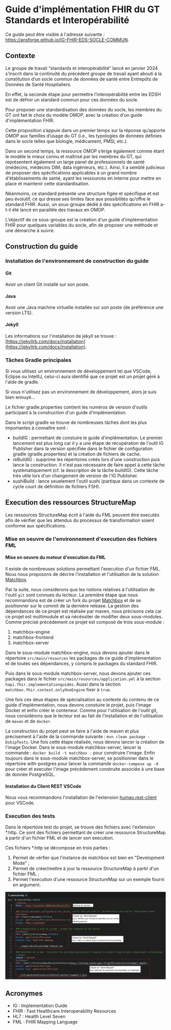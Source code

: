 # Guide d'implémentation FHIR du GT Standards et Interopérabilité

Ce guide peut être visible à l'adresse suivante : https://ansforge.github.io/IG-FHIR-EDS-SOCLE-COMMUN.

## Contexte

Le groupe de travail “standards et interopérabilité” lancé en janvier 2024 s’inscrit dans la continuité du précédent groupe de travail ayant abouti à la constitution d’un socle commun de données de santé entre Entrepôts de Données de Santé Hospitaliers.

En effet, la seconde étape pour permettre l’interopérabilité entre les EDSH est de définir un standard commun pour ces données du socle.

Pour proposer une standardisation des données du socle, les membres du GT ont fait le choix du modèle OMOP, avec la création d'un guide d'implémentation FHIR.

Cette proposition s’appuie dans un premier temps sur la réponse qu’apporte OMOP aux familles d’usage du GT (i.e., les typologies de données définies dans le socle telles que biologie, médicament, PMSI, etc.).

Dans un second temps, la ressource OMOP s’érige également comme étant le modèle le mieux connu et maîtrisé par les membres du GT, qui représentent également un large panel de professionnels de santé (médecins, médecins DIM, data ingénieurs, etc.). Ainsi, il a semblé judicieux de proposer des spécifications applicables à un grand nombre d'établissements de santé, ayant les ressources en interne pour mettre en place et maintenir cette standardisation.

Néanmoins, ce standard présente une structure figée et spécifique et est peu évolutif, ce qui dresse ses limites face aux possibilités qu’offre le standard FHIR. Aussi, un sous-groupe dédié à des spécifications en FHIR a-t-il été lancé en parallèle des travaux en OMOP.

L’objectif de ce sous-groupe est la création d'un guide d'implémentation FHIR pour quelques variables du socle, afin de proposer une méthode et une démarche à suivre.

## Construction du guide

### Installation de l'environnement de construction du guide

#### Git

Avoir un client Git installé sur son poste.

#### Java

Avoir une Java machine virtuelle installée sur son poste (de préférence une version LTS).

#### Jekyll

Les informations sur l'installation de jekyll se trouve : [https://jekyllrb.com/docs/installation](https://jekyllrb.com/docs/installation).

### Tâches Gradle principales

Si vous utilisez un environnement de développement tel que VSCode, Eclipse ou IntellIJ, celui-ci aura identifié que ce projet est un projet géré à l'aide de gradle.

Si vous n'utilisez pas un environnement de développement, alors je suis bien ennuyé...

Le fichier gradle.properties contient les numéros de version d'outils participant à la construction d'un guide d'implémentation.

Dans le script gradle se trouve de nombreuses tâches dont les plus importantes à connaître sont :

* buildIG : permettant de constuire le guide d'implémentation. Le premier lancement est plus long car il y a une étape de récupération de l'outil IG Publisher dans la version spécifiée dans le fichier de configuration gradle (gradle.properties) et la création de fichiers de cache.
* reBuildIG : supprime les répertoires créés lors d'une construction puis lance la construction. Il n'est pas nécessaire de faire appel à cette tâche systèmatiquement (cf. la description de la tâche buildIG). Cette tâche très utile lors d'un changement de version de l'IG Publisher.
* sushiBuild : lance seuelement l'outil sushi (partique dans un contexte de cycle court de définition de fichiers FSH).

## Execution des ressources StructureMap

Les ressources StructureMap écrit à l'aide du FML peuvent être executés afin de vérifier que les attendus du processus de transformation soient conforme aux spécifications.

### Mise en oeuvre de l'environnement d'execution des fichiers FML

#### Mise en oeuvre du moteur d'execution du FML

Il existe de nombreuses solutions permettant l'execution d'un fichier FML. Nous nous proposons de décrire l'installation et l'utilisation de la solution [Matchbox](https://github.com/ahdis/matchbox).

Par la suite, nous considerons que les notions relatives à l'utilisation de l'outil `git` sont connues du lecteur. La première étape que nous recommandons est de créer un fork du projet [Matchbox](https://github.com/ahdis/matchbox) et de se positionner sur le commit de la dernière release. La gestion des dépendances de ce projet est réalisée par maven, nous précisons cela car ce projet est multimodule et va nécéssiter de modifier deux sous-modules. Comme précisé précédement ce projet est composé de trois sous-module :

1. matchbox-engine
2. matchbox-frontend
3. matchbox-server

Dans le sous-module matchbox-engine, nous devons ajouter dans le répertoire `src/main/resources` les packages de ce guide d'implémentation et de toutes ses dépendances, y compris le packages du standard FHIR.

Puis dans le sous-module matchbox-server, nous devons ajouter ces packages dans le fichier `src/main/resources/application.yml` à la section `hapi.fhir.implementationguides`. Aussi dans la section `matchbox.fhir.context.onlyOneEngine` fixer à `true`.

Une fois ces deux étapes de spécialisation au contexte du contenu de ce guide d'implémentation, nous devons constuire le projet, puis l'image Docker et enfin créer le conteneur. Comme pour l'utilisation de l'outil git, nous considérons que le lecteur est au fait de l'installation et de l'utilisation de `maven` et de `docker`.

La construction du projet peut se faire à l'aide de maven et plus précisement à l'aide de la commande suivante : `mvn clean package -DskipTests`. Une fois cette étape réalisée, nous devons lancer la création de l'image Docker. Dans le sous-module matchbox-server, lancer la commande : `docker build -t matchbox .` pour construire l'image. Enfin toujours dans le sous-module matchbox-server, se positionner dans le répertoire with-postgres pour lancer la commande `docker-compose up -d` pour créer et executer l'image précédement construite associée à une base de donnée PostgreSQL.

#### Installation du Client REST VSCode

Nous vous recommandons l'installation de l'extension [humao.rest-client](https://github.com/Huachao/vscode-restclient) pour VSCode.

### Execution des tests

Dans le répertoire test du projet, se trouve des fichiers avec l'extension *.http. Ce sont des fichiers permettant de créer une ressource StructureMap à partir d'un fichier FML et de lancer son execution.

Ces fichiers *.http se décompose en trois parties : 

1. Permet de vérfier que l'instance de matchbox est bien en "Development Mode" ;
2. Permet de créer/mettre à jour la ressource StructureMap à partir d'un fichier FML ; 
3. Permet l'execution d'une ressource StructureMap sur un exemple fourni en argument.

![Exemple du fichier test d'execution d'un FML sur un exemple](doc/image/example-exec-fml.png)

## Acronymes

* IG : Implementation Guide
* FHIR : Fast Healthcare Interoperability Resources
* HL7 : Health Level Seven
* FML : FHIR Mapping Language